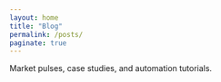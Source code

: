 ```yaml
---
layout: home
title: "Blog"
permalink: /posts/
paginate: true
---
```


Market pulses, case studies, and automation tutorials.
